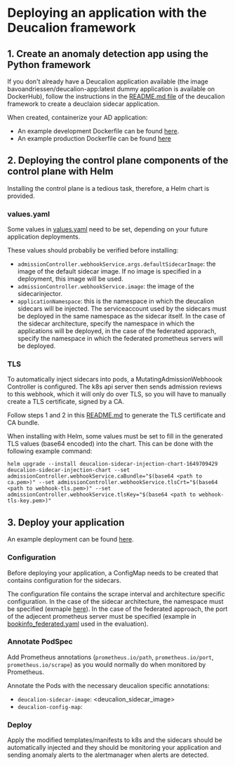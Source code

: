 # Deploying an application with the Deucalion framework 

## 1. Create an anomaly detection app using the Python framework 
If you don't already have a Deucalion application available (the image bavoandriessen/deucalion-app:latest dummy application is available on DockerHub), follow the instructions in the [README.md file](../deucalion/README.md) of the deucalion framework to create a deuclaion sidecar application. 

When created, containerize your AD application: 
- An example development Dockerfile can be found [here](../deucalion/Dockerfile). 
- An example production Dockerfile can be found [here](../deucalion/example_app/Dockerfile)

## 2. Deploying the control plane components of the control plane with Helm

Installing the control plane is a tedious task, therefore, a Helm chart is provided. 


### values.yaml
Some values in [values.yaml](./helm/deucalion-sidecar-injection-chart/values.yaml) need to be set, depending on your future application deployments. 

These values should probabliy be verified before installing: 

- ```admissionController.webhookService.args.defaultSidecarImage```: the image of the default sidecar image. If no image is specified in a deployment, this image will be used. 
- ```admissionController.webhookService.image```: the image of the sidecarinjector. 
- ```applicationNamespace```: this is the namespace in which the deucalion sidecars will be injected. The serviceaccount used by the sidecars must be deployed in the same namespace as the sidecar itself. In the case of the sidecar architecture, specify the namespace in which the applications will be deployed, in the case of the federated apporach, specify the namespace in which the federated prometheus servers will be deployed. 

### TLS
To automatically inject sidecars into pods, a MutatingAdmissionWebhoook Controller is configured. The k8s api server then sends admission reviews to this webhook, which it will only do over TLS, so you will have to manually create a TLS certificate, signed by a CA. 

Follow steps 1 and 2 in this [README.md](../sidecarinjection/configuration/tls/README.md) to generate the TLS certificate and CA bundle. 

When installing with Helm, some values must be set to fill in the generated TLS values (base64 encoded) into the chart. This can be done with the following example command: 
```
helm upgrade --install deucalion-sidecar-injection-chart-1649709429 deucalion-sidecar-injection-chart --set admissionController.webhookService.caBundle="$(base64 <path to ca.pem>)" --set admissionController.webhookService.tlsCrt="$(base64 <path to webhook-tls.pem>)" --set admissionController.webhookService.tlsKey="$(base64 <path to webhook-tls-key.pem>)"
```



## 3. Deploy your application

An example deployment can be found [here](./example-deployment/nodeexporter-deployment.yml). 

### Configuration
Before deploying your application, a ConfigMap needs to be created that contains configuration for the sidecars. 

The configuration file contains the scrape interval and architecture specific configuration. In the case of the sidecar architecture, the namespace must be specified (exmaple [here](./example-deployment/nodeexporter-deployment.yml)). In the case of the federated approach, the port of the adjecent prometheus server must be specified (example in [bookinfo_federated.yaml](../../evaluation/bookinfo_federated.yaml) used in the evaluation). 


### Annotate PodSpec

Add Prometheus annotations (```prometheus.io/path```, ```prometheus.io/port```, ```prometheus.io/scrape```) as you would normally do when monitored by Prometheus. 

Annotate the Pods with the necessary deucalion specific annotations: 
- ```deucalion-sidecar-image```: <deucalion_sidecar_image>
- ```deucalion-config-map```: <deucalion-sidecar-config-map>

### Deploy

Apply the modified templates/manifests to k8s and the sidecars should be automatically injected and they should be monitoring your application and sending anomaly alerts to the alertmanager when alerts are detected. 

